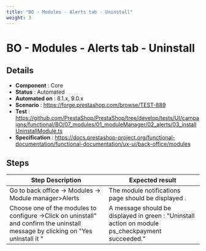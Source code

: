 ```yaml
---
title: "BO - Modules - Alerts tab - Uninstall"
weight: 3
---
```


# BO - Modules - Alerts tab - Uninstall
## Details
* **Component** : Core
* **Status** : Automated
* **Automated on** : 8.1.x, 9.0.x
* **Scenario** : https://forge.prestashop.com/browse/TEST-889
* **Test** : https://github.com/PrestaShop/PrestaShop/tree/develop/tests/UI/campaigns/functional/BO/07_modules/01_moduleManager/02_alerts/03_installUninstallModule.ts
* **Specification** : https://docs.prestashop-project.org/functional-documentation/functional-documentation/ux-ui/back-office/modules

## Steps
| Step Description | Expected result |
| ----- | ----- |
| Go to back office -> Modules -> Module manager>Alerts | The module notifications  page should be displayed . |
| Choose one of the modules to configure ->Click on uninstall" and confirm the uninstall message by clicking on "Yes uninstall it " | A message should be displayed in green : "Uninstall action on module ps_checkpayment succeeded." |
